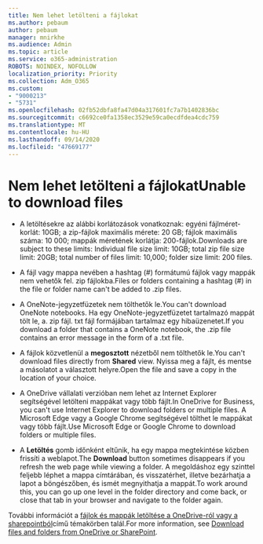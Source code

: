 ```yaml
---
title: Nem lehet letölteni a fájlokat
ms.author: pebaum
author: pebaum
manager: mnirkhe
ms.audience: Admin
ms.topic: article
ms.service: o365-administration
ROBOTS: NOINDEX, NOFOLLOW
localization_priority: Priority
ms.collection: Adm_O365
ms.custom:
- "9000213"
- "5731"
ms.openlocfilehash: 02fb52dbfa8fa47d04a317601fc7a7b1402836bc
ms.sourcegitcommit: c6692ce0fa1358ec3529e59ca0ecdfdea4cdc759
ms.translationtype: MT
ms.contentlocale: hu-HU
ms.lasthandoff: 09/14/2020
ms.locfileid: "47669177"
---
```

# <a name="unable-to-download-files"></a><span data-ttu-id="4fb14-102">Nem lehet letölteni a fájlokat</span><span class="sxs-lookup"><span data-stu-id="4fb14-102">Unable to download files</span></span>

- <span data-ttu-id="4fb14-103">A letöltésekre az alábbi korlátozások vonatkoznak: egyéni fájlméret-korlát: 10GB; a zip-fájlok maximális mérete: 20 GB; fájlok maximális száma: 10 000; mappák méretének korlátja: 200-fájlok.</span><span class="sxs-lookup"><span data-stu-id="4fb14-103">Downloads are subject to these limits: Individual file size limit: 10GB; total zip file size limit: 20GB; total number of files limit: 10,000; folder size limit: 200 files.</span></span>
- <span data-ttu-id="4fb14-104">A fájl vagy mappa nevében a hashtag (#) formátumú fájlok vagy mappák nem vehetők fel. zip fájlokba.</span><span class="sxs-lookup"><span data-stu-id="4fb14-104">Files or folders containing a hashtag (#) in the file or folder name can't be added to .zip files.</span></span>  
    
- <span data-ttu-id="4fb14-105">A OneNote-jegyzetfüzetek nem tölthetők le.</span><span class="sxs-lookup"><span data-stu-id="4fb14-105">You can't download OneNote notebooks.</span></span> <span data-ttu-id="4fb14-106">Ha egy OneNote-jegyzetfüzetet tartalmazó mappát tölt le, a. zip fájl. txt fájl formájában tartalmaz egy hibaüzenetet.</span><span class="sxs-lookup"><span data-stu-id="4fb14-106">If you download a folder that contains a OneNote notebook, the .zip file contains an error message in the form of a .txt file.</span></span>  
    
- <span data-ttu-id="4fb14-107">A fájlok közvetlenül a **megosztott**  nézetből nem tölthetők le.</span><span class="sxs-lookup"><span data-stu-id="4fb14-107">You can't download files directly from **Shared**  view.</span></span> <span data-ttu-id="4fb14-108">Nyissa meg a fájlt, és mentse a másolatot a választott helyre.</span><span class="sxs-lookup"><span data-stu-id="4fb14-108">Open the file and save a copy in the location of your choice.</span></span>  
    
- <span data-ttu-id="4fb14-109">A OneDrive vállalati verzióban nem lehet az Internet Explorer segítségével letölteni mappákat vagy több fájlt.</span><span class="sxs-lookup"><span data-stu-id="4fb14-109">In OneDrive for Business, you can't use Internet Explorer to download folders or multiple files.</span></span> <span data-ttu-id="4fb14-110">A Microsoft Edge vagy a Google Chrome segítségével tölthet le mappákat vagy több fájlt.</span><span class="sxs-lookup"><span data-stu-id="4fb14-110">Use Microsoft Edge or Google Chrome to download folders or multiple files.</span></span>  
    
- <span data-ttu-id="4fb14-111">A **Letöltés** gomb időnként eltűnik, ha egy mappa megtekintése közben frissíti a weblapot.</span><span class="sxs-lookup"><span data-stu-id="4fb14-111">The **Download** button sometimes disappears if you refresh the web page while viewing a folder.</span></span> <span data-ttu-id="4fb14-112">A megoldáshoz egy szinttel feljebb léphet a mappa címtárában, és visszatérhet, illetve bezárhatja a lapot a böngészőben, és ismét megnyithatja a mappát.</span><span class="sxs-lookup"><span data-stu-id="4fb14-112">To work around this, you can go up one level in the folder directory and come back, or close that tab in your browser and navigate to the folder again.</span></span>  
    
<span data-ttu-id="4fb14-113">További információt a [fájlok és mappák letöltése a OneDrive-ról vagy a sharepointból](https://support.office.com/article/download-files-and-folders-from-onedrive-or-sharepoint-5c7397b7-19c7-4893-84fe-d02e8fa5df05)című témakörben talál.</span><span class="sxs-lookup"><span data-stu-id="4fb14-113">For more information, see [Download files and folders from OneDrive or SharePoint](https://support.office.com/article/download-files-and-folders-from-onedrive-or-sharepoint-5c7397b7-19c7-4893-84fe-d02e8fa5df05).</span></span>
